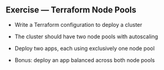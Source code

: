 ## Exercise — Terraform Node Pools

- Write a Terraform configuration to deploy a cluster

- The cluster should have two node pools with autoscaling

- Deploy two apps, each using exclusively one node pool

- Bonus: deploy an app balanced across both node pools
